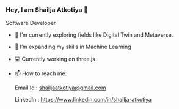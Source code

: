 ### Hey, I am Shailja Atkotiya 👋
Software Developer 

- 🔭 I’m currently exploring fields like Digital Twin and Metaverse. 
- 🌱 I’m expanding my skills in Machine Learning
- 💻 Currently working on three.js 
- 📫 How to reach me: 

    Email Id : shailjaatkotiya@gmail.com

    LinkedIn : https://www.linkedin.com/in/shailja-atkotiya
